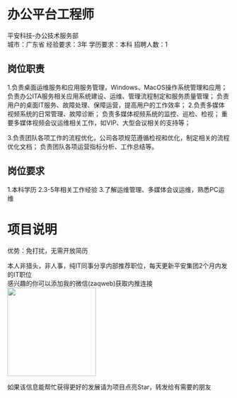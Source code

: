 # 办公平台工程师
平安科技-办公技术服务部  
城市：广东省 经验要求：3年 学历要求：本科  招聘人数：1

## 岗位职责
1.负责桌面运维服务和应用服务管理，Windows、MacOS操作系统管理和应用；
   负责办公ITA服务相关应用系统建设、运维、管理流程制定和服务质量管理；
   负责用户的桌面IT服务、故障处理、保障运营，提高用户的工作效率；2.负责多媒体视频系统的日常管理、故障诊断；
   负责多媒体视频系统的监控、巡检、检视；
   重要多媒体视频会议运维相关工作，如VIP、大型会议相关的支持等；
   3.负责团队各项工作的流程优化，公司各项规范遵循检视和优化，制定相关的流程优化文档；
   负责团队各项运营指标分析、工作总结等。

## 岗位要求
1.本科学历2.3-5年相关工作经验3.了解运维管理、多媒体会议运维，熟悉PC运维

# 项目说明

优势：免打扰，无需开放简历

本人非猎头，非人事，纯IT同事分享内部推荐职位，每天更新平安集团2个月内发的IT职位  
感兴趣的你可以添加我的微信(zaqweb)获取内推连接  
<img src="https://github.com/zaqweb/PA-IT-JOBS/blob/master/WechatICode.jpeg"  height="200" width="200">

如果该信息能帮忙获得更好的发展请为项目点亮Star，转发给有需要的朋友




